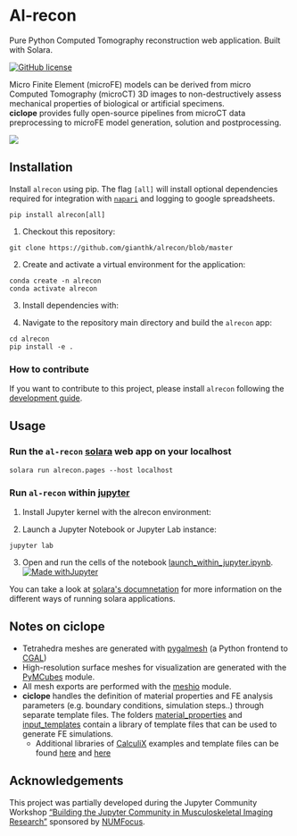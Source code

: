 # Al-recon
Pure Python Computed Tomography reconstruction web application. Built with Solara.

[![GitHub license](https://img.shields.io/github/license/gianthk/alrecon)](https://github.com/gianthk/alrecon/blob/master/LICENSE)

Micro Finite Element (microFE) models can be derived from micro Computed Tomography (microCT) 3D images to non-destructively assess mechanical properties of biological or artificial specimens. <br />
**ciclope** provides fully open-source pipelines from microCT data preprocessing to microFE model generation, solution and postprocessing. <br />

![](docs/alrecon_home.gif)

## Installation
Install `alrecon` using pip. The flag `[all]` will install optional dependencies required for integration with [`napari`](https://napari.org) and logging to google spreadsheets.
```commandline
pip install alrecon[all]
```
1. Checkout this repository:
```commandline
git clone https://github.com/gianthk/alrecon/blob/master
```
2. Create and activate a virtual environment for the application:
```commandline
conda create -n alrecon
conda activate alrecon
```
3. Install dependencies with:

3. Navigate to the repository main directory and build the `alrecon` app:
```commandline
cd alrecon
pip install -e .
```

### How to contribute
If you want to contribute to this project, please install `alrecon` following the [development guide](development.md).

## Usage
### Run the `al-recon` [solara](https://solara.dev/api/file_browser) web app on your localhost
```commandline
solara run alrecon.pages --host localhost
```
### Run `al-recon` within [jupyter](https://solara.dev/api/file_browser)
1. Install Jupyter kernel with the alrecon environment:

2. Launch a Jupyter Notebook or Jupyter Lab instance:
```commandline
jupyter lab
```

3. Open and run the cells of the notebook [launch_within_jupyter.ipynb](launch_within_jupyter.ipynb). [![Made withJupyter](https://img.shields.io/badge/Made%20with-Jupyter-orange?style=for-the-badge&logo=Jupyter)](launch_within_jupyter.ipynb)

You can take a look at [solara's documnetation](https://solara.dev/api) for more information on the different ways of running solara applications.

## Notes on ciclope
* Tetrahedra meshes are generated with [pygalmesh](https://github.com/nschloe/pygalmesh) (a Python frontend to [CGAL](https://www.cgal.org/))
* High-resolution surface meshes for visualization are generated with the [PyMCubes](https://github.com/pmneila/PyMCubes) module.
* All mesh exports are performed with the [meshio](https://github.com/nschloe/meshio) module.
* **ciclope** handles the definition of material properties and FE analysis parameters (e.g. boundary conditions, simulation steps..) through separate template files. The folders [material_properties](/material_properties) and [input_templates](/input_templates) contain a library of template files that can be used to generate FE simulations.
  * Additional libraries of [CalculiX](https://github.com/calculix) examples and template files can be found [here](https://github.com/calculix/examples) and [here](https://github.com/calculix/mkraska)

## Acknowledgements
This project was partially developed during the Jupyter Community Workshop [“Building the Jupyter Community in Musculoskeletal Imaging Research”](https://github.com/JCMSK/2022_JCW) sponsored by [NUMFocus](https://numfocus.org/).